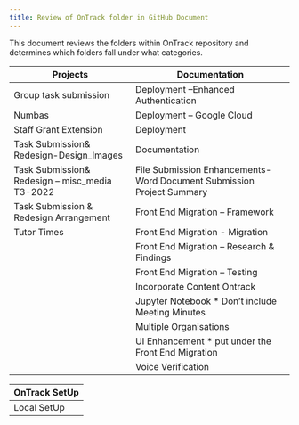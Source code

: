 ```yaml
---
title: Review of OnTrack folder in GitHub Document
---
```


This document reviews the folders within OnTrack repository and determines which folders fall under
what categories.

| **Projects**                                   | **Documentation**                                                     |
| ---------------------------------------------- | --------------------------------------------------------------------- |
| Group task submission                          | Deployment –Enhanced Authentication                                   |
| Numbas                                         | Deployment – Google Cloud                                             |
| Staff Grant Extension                          | Deployment                                                            |
| Task Submission& Redesign-Design_Images        | Documentation                                                         |
| Task Submission& Redesign – misc_media T3-2022 | File Submission Enhancements-Word Document Submission Project Summary |
| Task Submission & Redesign Arrangement         | Front End Migration – Framework                                       |
| Tutor Times                                    | Front End Migration - Migration                                       |
|                                                | Front End Migration – Research & Findings                             |
|                                                | Front End Migration – Testing                                         |
|                                                | Incorporate Content Ontrack                                           |
|                                                | Jupyter Notebook \* Don’t include Meeting Minutes                     |
|                                                | Multiple Organisations                                                |
|                                                | UI Enhancement \* put under the Front End Migration                   |
|                                                | Voice Verification                                                    |

| **OnTrack SetUp** |
| ----------------- |
| Local SetUp       |
